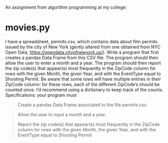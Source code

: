 An assignment from algorithm programming at my college:

# movies.py
I have a spreadsheet, permits.csv, which contains data about film permits issued by the city of New York (gently altered
from one obtained from NYC Open Data, https://opendata.cityofnewyork.us/).
Write a program that first creates a pandas Data Frame from this CSV file. The program should then allow the user to enter
a month and a year. The program should then report the zip code(s) that appear(s) most frequently in the ZipCode column
for rows with the given Month, the given Year, and with the EventType equal to Shooting Permit. Be aware that some rows
will have multiple entries in their ZipCode column: for these rows, each of the different ZipCode’s should be counted once.
I’d recommend using a dictionary to keep track of the counts.
Specifications: your program must
> Create a pandas Data Frame associated to the file permits.csv.

> Allow the user to input a month and a year.

> Report the zip code(s) that appear(s) most frequently in the ZipCode column for rows with the given Month, the given Year, and with the EventType equal to Shooting Permit
